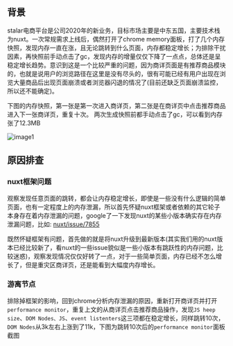 ## 背景
stalar电商平台是公司2020年的新业务，目标市场主要是中东五国，主要技术栈为nuxt。一次常规需求上线后，偶然打开了chrome memory面板，打了几个内存快照，发现内存一直在涨，且无论跳转到什么页面，内存都稳定增长；为排除干扰因素，再快照前手动点击了gc，发现内存的增量仅仅下降了一点点，总体还是呈稳定增长趋势。意识到这是一个比较严重的问题，因为商详页面是有推荐商品模块的，也就是说用户的浏览路径在这里是没有尽头的，很有可能已经有用户出现在浏览大量商品后出现页面崩溃或者浏览器闪退的情况了(目前还缺乏页面崩溃监控，所以还不能确定)。

下图的内存快照，第一张是第一次进入商详页，第二张是在商详页中点击推荐商品进入下一张商详页，重复十次。 两次生成快照前都手动点击了gc，可以看到内存张了12.3MB

![image1](https://user-images.githubusercontent.com/21285362/105118684-dddccb00-5b09-11eb-81be-923fd34c4135.png)

## 原因排查
### nuxt框架问题
观察发现任意页面的跳转，都会让内存稳定增长，即使是一些没有什么逻辑的简单页面，也有一定程度上的内存泄漏，所以首先怀疑nuxt框架或者依赖的其它轮子本身存在着内存泄漏的问题，google了一下发现nuxt的某些小版本确实存在内存泄漏问题，比如: [nuxt/issue/7855](https://github.com/nuxt/nuxt.js/issues/7855)

既然怀疑框架有问题，首先做的就是将nuxt升级到最新版本(其实我们用的nuxt版本已经比较新了，看nuxt的一些issue貌似是一些小版本有跳跃性的内存问题，比较迷惑)，观察发现情况仅仅好转了一点，对于一些简单页面，内存已经不怎么增长了，但是重灾区商详页，还是能看到大幅度内存增长。

### 游离节点
排除掉框架的影响，回到chrome分析内存泄漏的原因，重新打开商详页并打开`performance monitor`，重复上文的从商详页点击推荐商品操作，发现`JS heep size`、`DOM Nodes、JS`、`event listenters`这三项都在稳定增长，同样跳转10次，`DOM Nodes`从3k左右上涨到了11k，下图为跳转10次后的`performance monitor`面板截图
